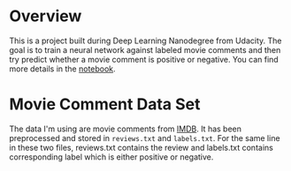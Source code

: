 # Overview
This is a project built during Deep Learning Nanodegree from Udacity. 
The goal is to train a neural network against labeled movie comments and 
then try predict whether a movie comment is positive or negative.
You can find more details in the [notebook](https://github.com/CtheSky/sentiment-analysis/blob/master/Sentiment%20Analysis.ipynb).

# Movie Comment Data Set
The data I'm using are movie comments from [IMDB](http://www.imdb.com/).
It has been preprocessed and stored in `reviews.txt` and `labels.txt`. For the same line in these two files,
reviews.txt contains the review and labels.txt contains corresponding label which is either positive or negative. 
